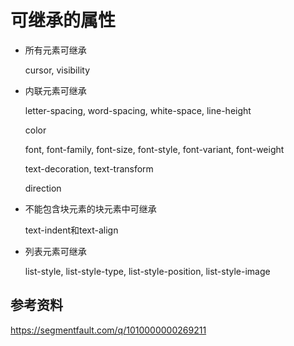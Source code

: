 # 可继承的属性

* 所有元素可继承

  cursor, visibility

* 内联元素可继承

  letter-spacing, word-spacing, white-space, line-height

  color

  font, font-family, font-size, font-style, font-variant, font-weight

  text-decoration, text-transform

  direction

* 不能包含块元素的块元素中可继承

  text-indent和text-align

* 列表元素可继承

  list-style, list-style-type, list-style-position, list-style-image

  

## 参考资料

https://segmentfault.com/q/1010000000269211